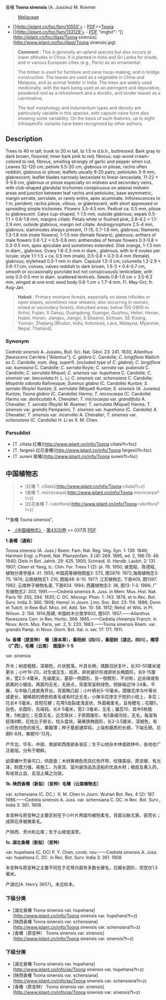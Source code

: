 香椿 **Toona sinensis** (A. Jussieu) M. Roemer

> [Meliaceae](http://www.iplant.cn/info/Meliaceae?t=foc)
* [](http://iplant.cn/foc/fam/10555'> - [PDF](http://iplant.cn/foc/pdf/Meliaceae.pdf)>>[Toona](http://www.iplant.cn/info/Toona?t=foc)
* [](http://iplant.cn/foc/fam/133129'> - [PDF](http://www.iplant.cn/foc/pdf/Toona.pdf)
  "imgtxt": "[](http://iplant.cn/foc/illast/Toona sinensis](http://www.iplant.cn/foc/illast/Toona sinensis.jpg)

> **Comment** : 
> This is generally an upland species but also occurs at lower altitudes in China. It is planted in India and Sri Lanka for shade, and in various European cities (e.g., Paris) as an ornamental.
>
> The timber is used for furniture and sieve hoop-making, and in bridge construction. The leaves are used as a vegetable in China and Malaysia, and as animal fodder in India. The trees are widely used medicinally, with the bark being used as an astringent and depurative, powdered root as a refreshment and a diuretic, and tender leaves as a carminative.
>
> The leaf morphology and indumentum types and density are particularly variable in this species, with capsule valve form also showing some variability. On the basis of such features, up to eight infraspecific variants have been recognized by other authors.

## Description

Trees to 40 m tall; trunk to 20 m tall, to 1.5 m d.b.h., buttressed. Bark gray to dark brown, fissured; inner bark pink to red, fibrous; sap-wood cream-colored to red, fibrous, smelling strongly of garlic and pepper when cut. Leaves 32-120 cm; petiole 5.5-20 cm, glabrous or pilose; rachis often reddish, glabrous or pilose; leaflets usually 8-20 pairs; petiolules 3-9 mm, glabrescent; leaflet blades narrowly lanceolate to linear-lanceolate, 11-22 × 3-5.6 cm, glabrous or pilose especially on midvein and secondary veins, with club-shaped glandular trichomes conspicuous on adaxial midvein areas and junction between leaf rachis and petiolules, base asymmetric, margin serrate, serrulate, or rarely entire, apex acuminate. Inflorescences to 1 m, pendent; rachis pilose, villous, or glabrescent, with short appressed or spreading simple trichomes. Flowers 3.5-4.5 mm. Pedicel ca. 0.5 mm, pilose to glabrescent. Calyx cup-shaped, 1-1.5 mm, outside glabrous; sepals 0.5-1.1 × 0.6-1.8 mm, margins ciliate. Petals white or flushed pink, 2.8-4.2 × 1.1-2.9 mm, outside glabrous, margin not ciliate. Androgynophore 2.5-4 mm, glabrous; staminodes always present, (1-)5, 0.7-1.8 mm, glabrous; filaments 1.3-1.8 mm (male flowers), 1-1.5 mm (female flowers), glabrous; anthers of male flowers 0.8-1.2 × 0.5-0.8 mm; antherodes of female flowers 0.3-0.8 × 0.3-0.5 mm, apex apiculate and sometimes extended. Disk orange, 1-1.5 mm in diam., glabrous. Ovary 1.6-2.3 mm in diam., glabrous, with to 6 ovules per locule; style 1.1-1.5 × ca. 0.5 mm (male), 0.5-0.8 × 0.3-0.4 mm (female), glabrous; stylehead 0.5-1 mm in diam. Capsule 1.5-3 cm; columella 1.2-2.9 × 0.6-1.1 cm, convex; valves reddish to dark brown, 1.5-3 × 0.4-0.7 cm, smooth or occasionally punctate but not conspicuously lenticellate, with only 0.3-0.5 mm in diam. scattered lenticels. Seeds 0.8-1.6 cm × 3.5-6.2 mm, winged at one end; seed body 0.8-1 cm × 1.7-4 mm. Fl. May-Oct, fr. Aug-Jan.

> **Habait** : 
> Primary montane forests, especially on steep hillsides or open slopes, sometimes near streams; also occurring in ravines, mixed or secondary forests, disturbed areas; below 100-2900 m. Anhui, Fujian, S Gansu, Guangdong, Guangxi, Guizhou, Hebei, Henan, Hubei, Hunan, Jiangsu, Jiangxi, S Shaanxi, Sichuan, SE Xizang, Yunnan, Zhejiang [Bhutan, India, Indonesia, Laos, Malaysia, Myanmar, Nepal, Thailand].

### Synonym
*Cedrela sinensis* A. Jussieu, Bull. Sci. Nat. Géol. 23: 241. 1830; *Ailanthus flavescens* Carrière [*\"Ailantus\"*]; *C. glabra* C. Candolle; *C. longiflora* Wallich ex C. Candolle, nom. illeg. superfl. (included type of *C. glabra*); *C. longiflora* var. *kumaona* C. Candolle; *C. serrata* Royle; *C. serrata* var. *puberula* C. Candolle; *C. serrulata* Miquel; *C. sinensis* var. *hupehana* C. Candolle; *C. sinensis* var. *lanceolata* H. L. Li; *C. sinensis* var. *schensiana* C. Candolle; *Mioptrila odorata* Rafinesque; *Surenus glabra* (C. Candolle) Kuntze; *S. serrata* (Royle) Kuntze; *S. serrulata* (Miquel) Kuntze; *S. sinensis* (A. Jussieu) Kuntze; *Toona glabra* (C. Candolle) Harms; *T. microcarpa* (C. Candolle) Harms var. *denticulata* A. Chevalier; *T. microcarpa* var. *grandifolia* A. Chevalier; *T. serrata* (Royle) M. Roemer; *T. serrulata* (Miquel) Harms; *T. sinensis* var. *grandis* Pampanini; *T. sinensis* var. *hupehana* (C. Candolle) A. Chevalier; *T. sinensis* var. *incarvillei* A. Chevalier; *T. sinensis* var. *schensiana* (C. Candolle) H. Li ex X. M. Chen.

### Parsublist

* [T.  ciliata  红椿](http://www.iplant.cn/info/Toona ciliata?t=foc)
* [T.  fargesii  红花香椿](http://www.iplant.cn/info/Toona fargesii?t=foc)
* [T.  sureni  紫椿](http://www.iplant.cn/info/Toona sureni?t=foc)

## 中国植物志

> * [红椿  T.  ciliata](http://www.iplant.cn/info/Toona ciliata?t=z)
> * [紫椿  T.  microcarpa](http://www.iplant.cn/info/Toona microcarpa?t=z)
> * [红花香椿  T.  rubriflora](http://www.iplant.cn/info/Toona rubriflora?t=z)

**香椿 Toona sinensis",

* [《中国植物志》](http://www.iplant.cn/frps)- [第43(3)卷](http://www.iplant.cn/frps/vol/43(3)) >> 037页 [PDF](http://www.iplant.cn/frps/pdf/43(3)/037.PDF)

**1.香椿（通称）**

Toona sinensis (A. Juss.) Roem. Fam. Nat. Reg. Veg. Syn. 1: 139. 1846; Harmsin Engl. u Prantl, Nat. Pllanzenfam. 3 (4): 269. 1895, ed. 2, 196 (1): 46. 1940; Diels in Bot. Jahrb. 29: 425. 1900; Schneid. Ill. Handb. Laubh. 2: 131. 1907; Chien et Yang, Ic. Chin. For. Trees 1 (2): pl. 76. 1950; 侯宽昭、陈德昭, 植物分类学报4: 41. 1955; 中国高等植物图鉴2: 573, 图2876. 1972;海南植物志3: 75. 1974; 云南植物志1: 210, 图版48: 8-10. 1977; 江苏植物志, 下册405, 图1397. 1982; 云南种子植物名录, 下册834. 1984; 西藏植物志3: 36, 图13: 1-3. 1986; 广东植物志2: 303. 1991.——Cedrela sinensis A. Juss. in Mem. Mus. Hist. Nat. Paris 19: 255, 294. 1830; C. DC. Monogr. Phan. 1: 743. 1878, et in Rec. Bot. Surv. India 3: 360. 1908; Hemsl. in Journ. Linn. Soc. Bot. 23: 114. 1886; Dunn et Tutch. in Kew Bull. Misc. Inf. Add. Ser. 10: 58. 1912; Rehd. et Wils. in Pl. Wilson. 2: 156. 1914;陈嵘, 中国树木分类学602, 图501. 1957.——Ailanthus flavescens Carr. in Rev. Hortic. 366. 1865.——Cedrela chinensis Franch. in Nouv. Arch. Mus. Paris, ser. 2, 5: 220. 1883.——Toona sinensis Roem. var. grandis Pamp. in Nouv. Giorn. Bot. Ital. n. ser. 17: 171. 1911.

**1a. 香椿（原变种）　椿（唐本草），春阳树（四川），春甜树（湖北、四川），椿芽（广西），毛椿（云南）　图版9: 1-5**

var. sinensis

乔木；树皮粗糙，深褐色，片状脱落。叶具长柄，偶数羽状复叶，长30-50厘米或更长；小叶16-20，对生或互生，纸质，卵状披针形或卵状长椭圆形，长9-15厘米，宽2.5-4厘米，先端尾尖，基部一侧圆形，另一侧楔形，不对称，边全缘或有疏离的小锯齿，两面均无毛，无斑点，背面常呈粉绿色，侧脉每边18-24条，平展，与中脉几成直角开出，背面略凸起；小叶柄长5-10毫米。圆锥花序与叶等长或更长，被稀疏的锈色短柔毛或有时近无毛，小聚伞花序生于短的小枝上，多花；花长4-5毫米，具短花梗；花萼5齿裂或浅波状，外面被柔毛，且有睫毛；花瓣5，白色，长圆形，先端钝，长4-5毫米，宽2-3毫米，无毛；雄蕊10，其中5枚能育，5枚退化；花盘无毛，近念珠状；子房圆锥形，有5条细沟纹，无毛，每室有胚珠8颗，花柱比子房长，柱头盘状。蒴果狭椭圆形，长2-3.5厘米，深褐色，有小而苍白色的皮孔，果瓣薄；种子基部通常钝，上端有膜质的长翅，下端无翅。花期6-8月，果期10-12月。

产华北、华东、中部、南部和西南部各省区；生于山地杂木林或疏林中，各地也广泛栽培。分布于朝鲜。

幼芽嫩叶芳香可口，供蔬食；木材黄褐色而具红色环带，纹理美丽，质坚硬，有光泽，耐腐力强，易施工，为家具、室内装饰品及造船的优良木材；根皮及果入药，有收敛止血、去湿止痛之功效。

**1b. 陕西香椿（新拟）（变种）毛椿（云南植物志）**

var. schensiana (C. DC.）X. M. Chen in Journ. Wuhan Bot. Res. 4 (2): 187. 1986.——Cedrela sinensis A. Juss. var. schensiana C. DC. in Rec. Bot. Surv., India 3: 361. 1908.

本变种与原变种之主要区别在于小叶片两面均被短柔毛，背面沿脉尤甚，密而长；成熟花序被微柔毛。

产陕西、贵州和云南；生于山坡或溪旁。

**1c. 湖北香椿（新拟）（变种）**

var. hupehana (C. DC) P. Y. Chen, comb. nov.——Cedrela sinensis A. Juss. var. hupehana C. DC. in Rec. Bot. Surv. India 3: 361. 1908.

本变种与原变种之主要不同在于花萼内面有多数长硬毛，花瓣长圆形，但宽仅1.5毫米。

产湖北(A. Henry 3657)。未见标本。

### 下级分类
* [湖北香椿  Toona sinensis var. hupehana](http://www.iplant.cn/info/Toona sinensis var. hupehana?t=z)
* [陕西香椿  Toona sinensis var. schensiana](http://www.iplant.cn/info/Toona sinensis var. schensiana?t=z)
* [香椿（原变种）  Toona sinensis var. sinensis](http://www.iplant.cn/info/Toona sinensis var. sinensis?t=z)

### 下级分类
* [湖北香椿  Toona sinensis var. hupehana](http://www.iplant.cn/info/sp/Toona sinensis var. hupehana?t=z)
* [陕西香椿  Toona sinensis var. schensiana](http://www.iplant.cn/info/sp/Toona sinensis var. schensiana?t=z)
* [香椿（原变种）  Toona sinensis var. sinensis](http://www.iplant.cn/info/sp/Toona sinensis var. sinensis?t=z)
